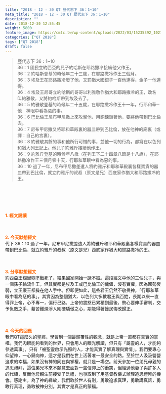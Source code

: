 ```yaml
---
title: "2018 - 12 - 30 QT 歷代志下 36：1~10"
meta_title: "2018 - 12 - 30 QT 歷代志下 36：1~10"
description: ""
date: 2018-12-30 12:55:45
weight: 5800
feature_image: https://cmtc.tw/wp-content/uploads/2022/03/15235392_10211799862337740_180693556567566654_o-1.webp
categories: ["QT 2018"]
tags: ["QT 2018"]
draft: false
---
```


<blockquote>歷代志下 36：1~10<br />
36：1 國民立約西亞的兒子約哈斯在耶路撒冷接續他父作王。<br />
36：2 約哈斯登基的時候年二十三歲，在耶路撒冷作王三個月。<br />
36：3 埃及王在耶路撒冷廢了他，又罰猶大國銀子一百他連得，金子一他連得。<br />
36：4 埃及王尼哥立約哈斯的哥哥以利雅敬作猶大和耶路撒冷的王，改名叫約雅敬，又將約哈斯帶到埃及去了。<br />
36：5 約雅敬登基的時候年二十五歲，在耶路撒冷作王十一年，行耶和華─他　神眼中看為惡的事。<br />
36：6 巴比倫王尼布甲尼撒上來攻擊他，用銅鍊鎖著他，要將他帶到巴比倫去。<br />
36：7 尼布甲尼撒又將耶和華殿裏的器皿帶到巴比倫，放在他神的廟裏（或譯：自己的宮裏）。<br />
36：8 約雅敬其餘的事和他所行可憎的事，並他一切的行為，都寫在以色列和猶大列王記上。他兒子約雅斤接續他作王。<br />
36：9 約雅斤登基的時候年八歲（在列王下二十四章八節是十八歲），在耶路撒冷作王三個月零十天，行耶和華眼中看為惡的事。<br />
36：10 過了一年，尼布甲尼撒差遣人將約雅斤和耶和華殿裏各樣寶貴的器皿帶到巴比倫，就立約雅斤的叔叔（原文是兄）西底家作猶大和耶路撒冷的王。</blockquote><br />
&nbsp;<br />
<br />
&nbsp;<br />
<br />
<span style="color: #ff6600;"><strong>1. </strong><strong>經文誦讀</strong></span><br />
<br />
<span style="color: #ff6600;"><strong> </strong></span><br />
<br />
<span style="color: #ff6600;"><strong>2. 今天默想</strong><strong>經文<br />
</strong></span>代下 36：10 過了一年，尼布甲尼撒差遣人將約雅斤和耶和華殿裏各樣寶貴的器皿帶到巴比倫，就立約雅斤的叔叔（原文是兄）西底家作猶大和耶路撒冷的王。<br />
<br />
&nbsp;<br />
<br />
<span style="color: #ff6600;"><strong>3. 分享默想經文<br />
</strong></span>約西亞王糊里糊塗戰死了，結果國家開始一蹶不振。這段經文中他的三個兒子，與一個孫子輪流作王，但其實都是埃及王或巴比倫王的傀儡，沒有實權，因為國勢衰弱，立王廢王都操在他人手中。但即便如此，這些君王仍然不敬畏神，「行耶和華眼中看為惡的事」。其實因為整個猶大、以色列大多數君王與百姓，長期以來一直得罪上帝，心不專一，偏行己路，上帝的震怒已累積到最後，勢心要伸手審判，交予仇敵之手，藉苦難煉淨人剛硬驕傲之心，期能得著餘民悔改歸正。<br />
<br />
&nbsp;<br />
<br />
<span style="color: #ff6600;"><strong>4. 今天的回應<br />
</strong></span>我們QT這麼久的聖經，學習到一個最顛覆性的觀念，就是上帝一直都在真實的掌權。我們肉眼能夠看到的世界，只會用人的眼光解讀，但只有「屬靈的人，才能夠參透萬事」，只有「被聖靈啟示光照的人，才能真實了解真理與實情」。我們要專心仰望神，一心歸向神，這才是我們在世上活著唯一最安全的路。至於世人汲汲營營追求的幸福，如果沒有神的同在與掌權，就只是一場空。前天參加一位弟兄母親的追思禮拜，這位弟兄本來不願意去面對一些信仰上的衝突，但經過他妻子與許多人的代禱，反而他母親生前接受了洗禮，也爭取到了用基督教儀式辦理追思禮拜的機會。感謝主，為了神的緣故，我們敢於世人有別，勇敢追求真理，勇敢講真話，勇敢行真理，勇敢被神分別，其實才是真正的蒙福。
        
